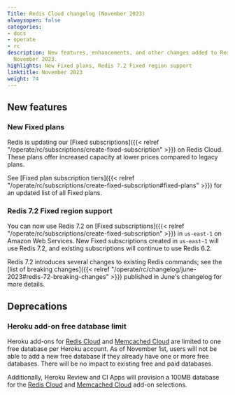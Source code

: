 ```yaml
---
Title: Redis Cloud changelog (November 2023)
alwaysopen: false
categories:
- docs
- operate
- rc
description: New features, enhancements, and other changes added to Redis Cloud during
  November 2023.
highlights: New Fixed plans, Redis 7.2 Fixed region support
linktitle: November 2023
weight: 74
---
```


## New features

### New Fixed plans

Redis is updating our [Fixed subscriptions]({{< relref "/operate/rc/subscriptions/create-fixed-subscription" >}}) on Redis Cloud. These plans offer increased capacity at lower prices compared to legacy plans.

See [Fixed plan subscription tiers]({{< relref "/operate/rc/subscriptions/create-fixed-subscription#fixed-plans" >}}) for an updated list of all Fixed plans.

### Redis 7.2 Fixed region support

You can now use Redis 7.2 on [Fixed subscriptions]({{< relref "/operate/rc/subscriptions/create-fixed-subscription" >}}) in `us-east-1` on Amazon Web Services. New Fixed subscriptions created in `us-east-1` will use Redis 7.2, and existing subscriptions will continue to use Redis 6.2.

Redis 7.2 introduces several changes to existing Redis commands; see the [list of breaking changes]({{< relref "/operate/rc/changelog/june-2023#redis-72-breaking-changes" >}}) published in June's changelog for more details.

## Deprecations

### Heroku add-on free database limit

Heroku add-ons for [Redis Cloud](https://elements.heroku.com/addons/rediscloud) and [Memcached Cloud](https://elements.heroku.com/addons/memcachedcloud) are limited to one free database per Heroku account. As of November 1st, users will not be able to add a new free database if they already have one or more free databases. There will be no impact to existing free and paid databases.

Additionally, Heroku Review and CI Apps will provision a 100MB database for the [Redis Cloud](https://elements.heroku.com/addons/rediscloud) and [Memcached Cloud](https://elements.heroku.com/addons/memcachedcloud) add-on selections.

